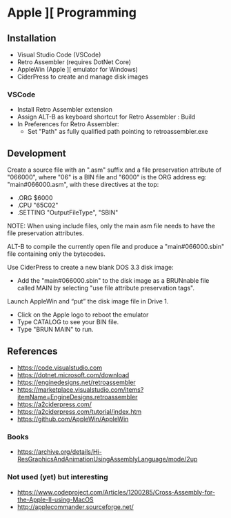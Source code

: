 # Apple ][ Programming

## Installation
  * Visual Studio Code (VSCode)
  * Retro Assembler (requires DotNet Core)
  * AppleWin (Apple ][ emulator for Windows)
  * CiderPress to create and manage disk images

### VSCode
  * Install Retro Assembler extension
  * Assign ALT-B as keyboard shortcut for Retro Assembler : Build
  * In Preferences for Retro Assembler:
    * Set "Path" as fully qualified path pointing to retroassembler.exe

## Development

Create a source file with an ".asm" suffix and a file preservation attribute of "066000", where "06" is a BIN file and "6000" is the ORG address eg: "main#066000.asm", with these directives at the top:
  * .ORG  $6000
  * .CPU  "65C02"
  * .SETTING "OutputFileType", "SBIN"

NOTE: When using include files, only the main asm file needs to have the file preservation attributes.

ALT-B to compile the currently open file and produce a "main#066000.sbin" file containing only the bytecodes.

Use CiderPress to create a new blank DOS 3.3 disk image:
  * Add the "main#066000.sbin" to the disk image as a BRUNnable file called MAIN by selecting "use file attribute preservation tags".

Launch AppleWin and “put” the disk image file in Drive 1.
  * Click on the Apple logo to reboot the emulator
  * Type CATALOG to see your BIN file.
  * Type "BRUN MAIN" to run.

## References
  * https://code.visualstudio.com
  * https://dotnet.microsoft.com/download
  * https://enginedesigns.net/retroassembler
  * https://marketplace.visualstudio.com/items?itemName=EngineDesigns.retroassembler
  * https://a2ciderpress.com/
  * https://a2ciderpress.com/tutorial/index.htm
  * https://github.com/AppleWin/AppleWin
### Books
  * https://archive.org/details/Hi-ResGraphicsAndAnimationUsingAssemblyLanguage/mode/2up

### Not used (yet) but interesting
  * https://www.codeproject.com/Articles/1200285/Cross-Assembly-for-the-Apple-II-using-MacOS
  * http://applecommander.sourceforge.net/